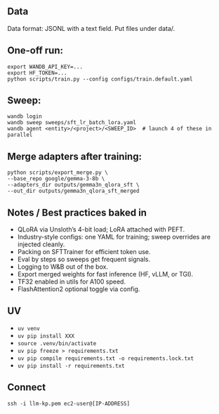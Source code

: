## Data
Data format: JSONL with a text field. Put files under data/.

## One-off run:
    export WANDB_API_KEY=...
    export HF_TOKEN=...
    python scripts/train.py --config configs/train.default.yaml

## Sweep:
    wandb login
    wandb sweep sweeps/sft_lr_batch_lora.yaml
    wandb agent <entity>/<project>/<SWEEP_ID>  # launch 4 of these in parallel

## Merge adapters after training:
    python scripts/export_merge.py \
    --base_repo google/gemma-3-8b \
    --adapters_dir outputs/gemma3n_qlora_sft \
    --out_dir outputs/gemma3n_qlora_sft_merged

## Notes / Best practices baked in
* QLoRA via Unsloth’s 4-bit load; LoRA attached with PEFT.
* Industry-style configs: one YAML for training; sweep overrides are injected cleanly.
* Packing on SFTTrainer for efficient token use.
* Eval by steps so sweeps get frequent signals.
* Logging to W&B out of the box.
* Export merged weights for fast inference (HF, vLLM, or TGI).
* TF32 enabled in utils for A100 speed.
* FlashAttention2 optional toggle via config.



## UV
* `uv venv`
* `uv pip install XXX`
* `source .venv/bin/activate`
* `uv pip freeze > requirements.txt`
* `uv pip compile requirements.txt -o requirements.lock.txt`
* `uv pip install -r requirements.txt`



## Connect
`ssh -i llm-kp.pem ec2-user@[IP-ADDRESS]`